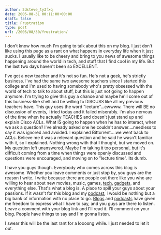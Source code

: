 ```yaml
---
author: 2dsteve_ty3fxq
date: 2005-08-31 00:11:00+00:00
draft: false
title: Frustration
type: post
url: /2005/08/30/frustration/
---
```


I don't know how much I'm going to talk about this on my blog. I just don't like using this page as a rant on what happens in everyday life when it just sucks. I usually like to be cheery and bring to you news of awesome things happening around the world in tech, and stuff that I find cool in my life. But the last two days haven't been so EXCELLENT.

I've got a new teacher and it's not so fun. He's not a geek, he's strictly business. I've had the same two awesome teachers since I started this college and I'm used to having somebody who's pretty obsessed with the world of tech to talk to about stuff, but this is just not going to happen anymore. I'm trying to give this guy a chance and maybe he'll come out of this business-like shell and be willing to DISCUSS like all my previous teachers have. This guy uses the word "lecture"...ewwww. There will BE no discussion of events, I tried today and it failed miserably. I'm also nervous of the time when he actually TEACHES and doesn't just stand up and explain Cisco ACLs. What IS going to happen when he has to interact, when we ask a question? I've already asked one he couldn't answer....needless to say it was ignored and avoided. I explained Bittorrent....we went back to ACLs.  Believe me it was a relevant question and he said he wasn't familiar with it, so I explained. Nothing wrong with that I thought, but we moved on. My question left unanswered. Maybe I'm taking it too personal, but it's difficult coming from a time when things were openly discussed and questions were encouraged, and moving on to "lecture time". Its dumb.

I have you guys though. Everybody who comes across this blog is awesome. Whether you leave comments or just stop by, you guys are the reason I write. I write because there are people out there like you who are willing to hear about new movies, music, games, [tech](http://thetechspec.blogspot.com), [gadgets](http://www.engadget.com), and everything else. That's what a blog is. A place to spill your guys about your passions. If it wasn't for this blog and my [podcast](http://www.steveandlando.com), I would be nothing but a big bank of information with no place to go. [Blogs](http://pattiwack.blogspot.com) and [podcasts](http://www.steveandlando.com) have given me freedom to express what I have to say, and you guys are there to listen. Leave a comment with your blog link and I'll read it. I'll comment on your blog. People have things to say and I'm gonna listen.

I swear this will be the last rant for a loooong while. I just needed to let it out.

